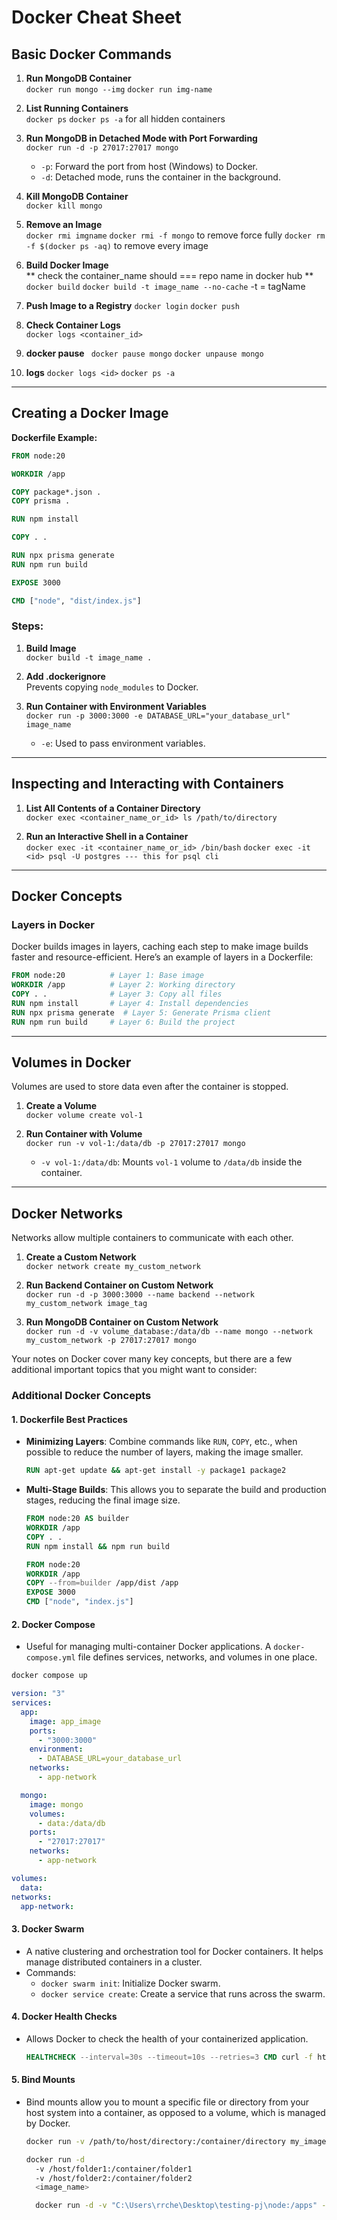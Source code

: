 # Docker Cheat Sheet

## Basic Docker Commands

1. **Run MongoDB Container**  
   `docker run mongo --img`
   `docker run img-name`

2. **List Running Containers**  
   `docker ps`
   `docker ps -a` for all hidden containers

3. **Run MongoDB in Detached Mode with Port Forwarding**  
   `docker run -d -p 27017:27017 mongo`

   - `-p`: Forward the port from host (Windows) to Docker.
   - `-d`: Detached mode, runs the container in the background.

4. **Kill MongoDB Container**  
   `docker kill mongo`

5. **Remove an Image**  
   `docker rmi imgname`
   `docker rmi -f mongo` to remove force fully
   `docker rm -f $(docker ps -aq)` to remove every image

6. **Build Docker Image**  
    ** check the container_name should === repo name in docker hub **
   `docker build`
   `docker build -t image_name --no-cache` -t = tagName
   <!-- This creates an image with the name my_image and, if you don't specify a tag, Docker uses :latest as the default tag. -->

7. **Push Image to a Registry**
   `docker login`
   `docker push`

8. **Check Container Logs**  
   `docker logs <container_id>`

9. **docker pause**
   ` docker pause mongo`
   `docker unpause mongo`

10. **logs**
    `docker logs <id>`
    `docker ps -a`

---

## Creating a Docker Image

**Dockerfile Example:**

```dockerfile
FROM node:20

WORKDIR /app

COPY package*.json .
COPY prisma .

RUN npm install

COPY . .

RUN npx prisma generate
RUN npm run build

EXPOSE 3000

CMD ["node", "dist/index.js"]
```

### Steps:

1. **Build Image**  
   `docker build -t image_name .`

2. **Add .dockerignore**  
   Prevents copying `node_modules` to Docker.

3. **Run Container with Environment Variables**  
   `docker run -p 3000:3000 -e DATABASE_URL="your_database_url" image_name`
   - `-e`: Used to pass environment variables.

---

## Inspecting and Interacting with Containers

1. **List All Contents of a Container Directory**  
   `docker exec <container_name_or_id> ls /path/to/directory`

2. **Run an Interactive Shell in a Container**  
   `docker exec -it <container_name_or_id> /bin/bash`
   `docker exec -it <id> psql -U postgres --- this for psql cli`

---

## Docker Concepts

### Layers in Docker

Docker builds images in layers, caching each step to make image builds faster and resource-efficient. Here’s an example of layers in a Dockerfile:

```dockerfile
FROM node:20          # Layer 1: Base image
WORKDIR /app          # Layer 2: Working directory
COPY . .              # Layer 3: Copy all files
RUN npm install       # Layer 4: Install dependencies
RUN npx prisma generate  # Layer 5: Generate Prisma client
RUN npm run build     # Layer 6: Build the project
```

---

## Volumes in Docker

Volumes are used to store data even after the container is stopped.

1. **Create a Volume**  
   `docker volume create vol-1`

2. **Run Container with Volume**  
   `docker run -v vol-1:/data/db -p 27017:27017 mongo`

   - `-v vol-1:/data/db`: Mounts `vol-1` volume to `/data/db` inside the container.

---

## Docker Networks

Networks allow multiple containers to communicate with each other.

1. **Create a Custom Network**  
   `docker network create my_custom_network`

2. **Run Backend Container on Custom Network**  
   `docker run -d -p 3000:3000 --name backend --network my_custom_network image_tag`

3. **Run MongoDB Container on Custom Network**  
   `docker run -d -v volume_database:/data/db --name mongo --network my_custom_network -p 27017:27017 mongo`

Your notes on Docker cover many key concepts, but there are a few additional important topics that you might want to consider:

### Additional Docker Concepts

#### 1. **Dockerfile Best Practices**

- **Minimizing Layers**: Combine commands like `RUN`, `COPY`, etc., when possible to reduce the number of layers, making the image smaller.
  ```Dockerfile
  RUN apt-get update && apt-get install -y package1 package2
  ```
- **Multi-Stage Builds**: This allows you to separate the build and production stages, reducing the final image size.

  ```Dockerfile
  FROM node:20 AS builder
  WORKDIR /app
  COPY . .
  RUN npm install && npm run build

  FROM node:20
  WORKDIR /app
  COPY --from=builder /app/dist /app
  EXPOSE 3000
  CMD ["node", "index.js"]
  ```

#### 2. **Docker Compose**

- Useful for managing multi-container Docker applications. A `docker-compose.yml` file defines services, networks, and volumes in one place.

```bash
docker compose up
```

```yaml
version: "3"
services:
  app:
    image: app_image
    ports:
      - "3000:3000"
    environment:
      - DATABASE_URL=your_database_url
    networks:
      - app-network

  mongo:
    image: mongo
    volumes:
      - data:/data/db
    ports:
      - "27017:27017"
    networks:
      - app-network

volumes:
  data:
networks:
  app-network:
```

#### 3. **Docker Swarm**

- A native clustering and orchestration tool for Docker containers. It helps manage distributed containers in a cluster.
- Commands:
  - `docker swarm init`: Initialize Docker swarm.
  - `docker service create`: Create a service that runs across the swarm.

#### 4. **Docker Health Checks**

- Allows Docker to check the health of your containerized application.
  ```Dockerfile
  HEALTHCHECK --interval=30s --timeout=10s --retries=3 CMD curl -f http://localhost:3000/ || exit 1
  ```

#### 5. **Bind Mounts**

- Bind mounts allow you to mount a specific file or directory from your host system into a container, as opposed to a volume, which is managed by Docker.

  ```bash
  docker run -v /path/to/host/directory:/container/directory my_image

  docker run -d
    -v /host/folder1:/container/folder1
    -v /host/folder2:/container/folder2
    <image_name>

    docker run -d -v "C:\Users\rrche\Desktop\testing-pj\node:/apps" -p 3000:3000 --network node-mongo-1 c6fa1c05fb9e


  ```
